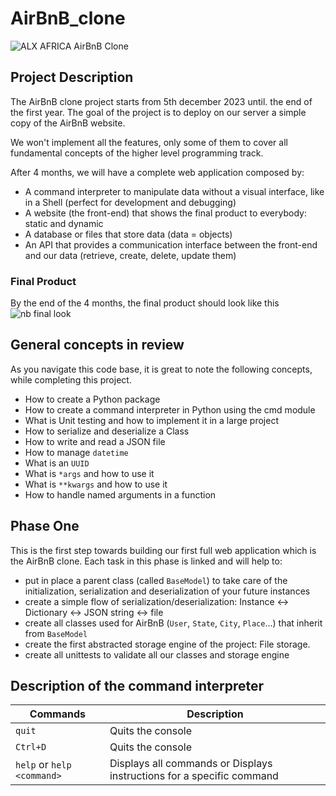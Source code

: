 # AirBnB_clone

![ALX AFRICA AirBnB Clone](https://github.com/melissacinta/AirBnB_clone/assets/18717315/736a7848-c244-493d-9125-017a23762337)


## Project Description

The AirBnB clone project starts from 5th december 2023 until. the end of the first year. The goal of the project is to deploy on our server a simple copy of the AirBnB website.

We won't implement all the features, only some of them to cover all fundamental concepts of the higher level programming track.

After 4 months, we will have a complete web application composed by:

- A command interpreter to manipulate data without a visual interface, like in a Shell (perfect for development and debugging)
- A website (the front-end) that shows the final product to everybody: static and dynamic
- A database or files that store data (data = objects)
- An API that provides a communication interface between the front-end and our data (retrieve, create, delete, update them)

### Final Product
By the end of the 4 months, the final product should look like this
![nb final look](https://github.com/melissacinta/AirBnB_clone/assets/18717315/0a4468a9-9109-4aed-a280-b2d9cb2f823f)

## General concepts in review

As you navigate this code base, it is great to note the following concepts, while completing this project.

- How to create a Python package
- How to create a command interpreter in Python using the cmd module
- What is Unit testing and how to implement it in a large project
- How to serialize and deserialize a Class
- How to write and read a JSON file
- How to manage `datetime`
- What is an `UUID`
- What is `*args` and how to use it
- What is `**kwargs` and how to use it
- How to handle named arguments in a function

## Phase One
This is the first step towards building our first full web application which is the AirBnB clone.
Each task in this phase is linked and will help to:

- put in place a parent class (called `BaseModel`) to take care of the initialization, serialization and deserialization of your future instances
- create a simple flow of serialization/deserialization: Instance <-> Dictionary <-> JSON string <-> file
- create all classes used for AirBnB (`User`, `State`, `City`, `Place`…) that inherit from `BaseModel`
- create the first abstracted storage engine of the project: File storage.
- create all unittests to validate all our classes and storage engine


## Description of the command interpreter
| Commands  | Description |
| ------------- | ------------- |
| ```quit```  | Quits the console  |
| ```Ctrl+D```  | Quits the console  |
| ```help``` or ```help <command>```  | Displays all commands or Displays instructions for a specific command
